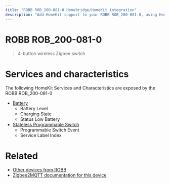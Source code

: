 ```yaml
---
title: "ROBB ROB_200-081-0 Homebridge/HomeKit integration"
description: "Add HomeKit support to your ROBB ROB_200-081-0, using Homebridge, Zigbee2MQTT and homebridge-z2m."
---
```

<!---
This file has been GENERATED using src/docgen/docgen.ts
DO NOT EDIT THIS FILE MANUALLY!
-->
# ROBB ROB_200-081-0
> 4-button wireless Zigbee switch


# Services and characteristics
The following HomeKit Services and Characteristics are exposed by
the ROBB ROB_200-081-0

* [Battery](../../battery.md)
  * Battery Level
  * Charging State
  * Status Low Battery
* [Stateless Programmable Switch](../../action.md)
  * Programmable Switch Event
  * Service Label Index


# Related
* [Other devices from ROBB](../index.md#robb)
* [Zigbee2MQTT documentation for this device](https://www.zigbee2mqtt.io/devices/ROB_200-081-0.html)